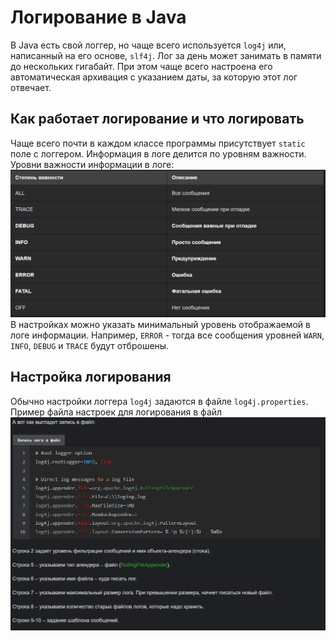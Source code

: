 # Логирование в Java
В Java есть свой логгер, но чаще всего используется `log4j` или, написанный на его основе, `slf4j`.
Лог за день может занимать в памяти до нескольких гигабайт. При этом чаще всего настроена его
автоматическая архивация с указанием даты, за которую этот лог отвечает.

## Как работает логирование и что логировать
Чаще всего почти в каждом классе программы присутствует `static` поле с логгером.
Информация в логе делится по уровням важности.
Уровни важности информации в логе:
![img.png](img.png)
В настройках можно указать минимальный уровень отображаемой в логе информации. Например, `ERROR` - 
тогда все сообщения уровней `WARN`, `INFO`, `DEBUG` и `TRACE` будут отброшены.

## Настройка логирования
Обычно настройки логгера `log4j` задаются в файле `log4j.properties`.  
Пример файла настроек для логирования в файл
![img_1.png](img_1.png)
